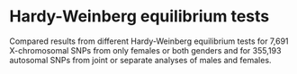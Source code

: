 # Hardy-Weinberg equilibrium tests
Compared results from different Hardy-Weinberg equilibrium tests for 7,691 X-chromosomal SNPs from only females or both genders and for 355,193 autosomal SNPs from joint or separate analyses of males and females.
